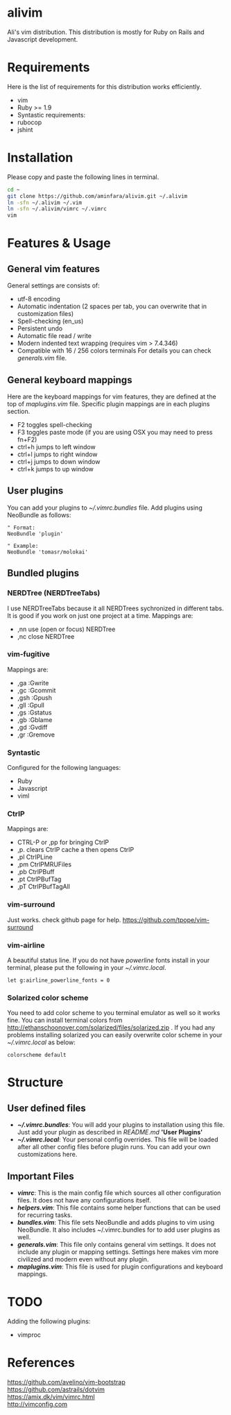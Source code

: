 # alivim
Ali's vim distribution. This distribution is mostly for Ruby on Rails and Javascript development.

# Requirements
Here is the list of requirements for this distribution works efficiently.
* vim
* Ruby >= 1.9
* Syntastic requirements:
 * rubocop
 * jshint


# Installation
Please copy and paste the following lines in terminal.
```bash
cd ~
git clone https://github.com/aminfara/alivim.git ~/.alivim
ln -sfn ~/.alivim ~/.vim
ln -sfn ~/.alivim/vimrc ~/.vimrc
vim
```

# Features & Usage
## General vim features
General settings are consists of:
* utf-8 encoding
* Automatic indentation (2 spaces per tab, you can overwrite that in customization files)
* Spell-checking (en_us)
* Persistent undo
* Automatic file read / write
* Modern indented text wrapping (requires vim > 7.4.346)
* Compatible with 16 / 256 colors terminals
For details you can check *generals.vim* file.

## General keyboard mappings
Here are the keyboard mappings for vim features, they are defined at the top of *maplugins.vim* file. Specific plugin mappings are in each plugins section.
* F2 toggles spell-checking
* F3 toggles paste mode (if you are using OSX you may need to press fn+F2)
* ctrl+h jumps to left window
* ctrl+l jumps to right window
* ctrl+j jumps to down window
* ctrl+k jumps to up window

## User plugins
You can add your plugins to *~/.vimrc.bundles* file. Add plugins using NeoBundle as follows:
```vim
" Format:
NeoBundle 'plugin'

" Example:
NeoBundle 'tomasr/molokai'
```

## Bundled plugins
### NERDTree (NERDTreeTabs)
I use NERDTreeTabs because it all NERDTrees sychronized in different tabs. It is good if you work on just one project at a time. Mappings are:
* ,nn use (open or focus) NERDTree
* ,nc close NERDTree

### vim-fugitive
Mappings are:
* ,ga :Gwrite
* ,gc :Gcommit
* ,gsh :Gpush
* ,gll :Gpull
* ,gs :Gstatus
* ,gb :Gblame
* ,gd :Gvdiff
* ,gr :Gremove

### Syntastic
Configured for the following languages:
* Ruby
* Javascript
* viml

### CtrlP
Mappings are:
* CTRL-P or ,pp for bringing CtrlP
* ,p. clears CtrlP cache a then opens CtrlP
* ,pl CtrlPLine
* ,pm CtrlPMRUFiles
* ,pb CtrlPBuff
* ,pt CtrlPBufTag
* ,pT CtrlPBufTagAll

### vim-surround
Just works. check github page for help. https://github.com/tpope/vim-surround

### vim-airline
A beautiful status line. If you do not have *powerline* fonts install in your terminal, please put the following in your *~/.vimrc.local*.
```vim
let g:airline_powerline_fonts = 0
```
### Solarized color scheme
You need to add color scheme to you terminal emulator as well so it works fine. You can install terminal colors from http://ethanschoonover.com/solarized/files/solarized.zip . If you had any problems installing solarized you can easily overwrite color scheme in your *~/.vimrc.local* as below:
```vim
colorscheme default
```

# Structure
## User defined files
* ***~/.vimrc.bundles***: You will add your plugins to installation using this file. Just add your plugin as described in *README.md* **'User Plugins'**
* ***~/.vimrc.local***: Your personal config overrides. This file will be loaded after all other config files before plugin runs. You can add your own customizations here.

## Important Files
* ***vimrc***: This is the main config file which sources all other configuration files. It does not have any configurations itself.
* ***helpers.vim***: This file contains some helper functions that can be used for recurring tasks.
* ***bundles.vim***: This file sets NeoBundle and adds plugins to vim using NeoBundle. It also includes ~/.vimrc.bundles for to add user plugins as well.
* ***generals.vim***: This file only contains general vim settings. It does not include any plugin or mapping settings. Settings here makes vim more civilized and modern even without any plugin.
* ***maplugins.vim***: This file is used for plugin configurations and keyboard mappings.
# TODO
Adding the following plugins:
* vimproc

# References
https://github.com/avelino/vim-bootstrap<br />
https://github.com/astrails/dotvim<br />
https://amix.dk/vim/vimrc.html<br />
http://vimconfig.com
